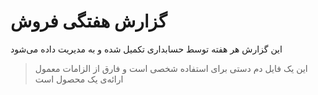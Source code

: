 # گزارش هفتگی فروش

این گزارش هر هفته توسط حسابداری تکمیل شده و به مدیریت داده می‌شود

> این یک فایل دم دستی برای استفاده شخصی است و فارق از الزامات معمول ارائه‌ی یک محصول است